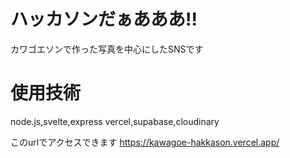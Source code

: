 # ハッカソンだぁあああ!!
カワゴエソンで作った写真を中心にしたSNSです
# 使用技術
node.js,svelte,express
vercel,supabase,cloudinary



このurlでアクセスできます
https://kawagoe-hakkason.vercel.app/